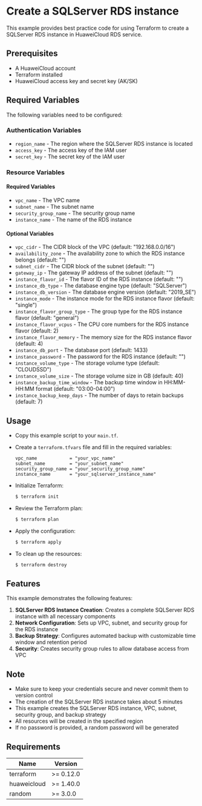 # Create a SQLServer RDS instance

This example provides best practice code for using Terraform to create a SQLServer RDS instance in HuaweiCloud RDS service.

## Prerequisites

* A HuaweiCloud account
* Terraform installed
* HuaweiCloud access key and secret key (AK/SK)

## Required Variables

The following variables need to be configured:

### Authentication Variables

* `region_name` - The region where the SQLServer RDS instance is located
* `access_key` - The access key of the IAM user
* `secret_key` - The secret key of the IAM user

### Resource Variables

#### Required Variables

* `vpc_name` - The VPC name
* `subnet_name` - The subnet name
* `security_group_name` - The security group name
* `instance_name` - The name of the RDS instance

#### Optional Variables

* `vpc_cidr` - The CIDR block of the VPC (default: "192.168.0.0/16")
* `availability_zone` - The availability zone to which the RDS instance belongs (default: "")
* `subnet_cidr` - The CIDR block of the subnet (default: "")
* `gateway_ip` - The gateway IP address of the subnet (default: "")
* `instance_flavor_id` - The flavor ID of the RDS instance (default: "")
* `instance_db_type` - The database engine type (default: "SQLServer")
* `instance_db_version` - The database engine version (default: "2019_SE")
* `instance_mode` - The instance mode for the RDS instance flavor (default: "single")
* `instance_flavor_group_type` - The group type for the RDS instance flavor (default: "general")
* `instance_flavor_vcpus` - The CPU core numbers for the RDS instance flavor (default: 2)
* `instance_flavor_memory` - The memory size for the RDS instance flavor (default: 4)
* `instance_db_port` - The database port (default: 1433)
* `instance_password` - The password for the RDS instance (default: "")
* `instance_volume_type` - The storage volume type (default: "CLOUDSSD")
* `instance_volume_size` - The storage volume size in GB (default: 40)
* `instance_backup_time_window` - The backup time window in HH:MM-HH:MM format (default: "03:00-04:00")
* `instance_backup_keep_days` - The number of days to retain backups (default: 7)

## Usage

* Copy this example script to your `main.tf`.

* Create a `terraform.tfvars` file and fill in the required variables:

  ```hcl
  vpc_name            = "your_vpc_name"
  subnet_name         = "your_subnet_name"
  security_group_name = "your_security_group_name"
  instance_name       = "your_sqlserver_instance_name"
  ```

* Initialize Terraform:

  ```bash
  $ terraform init
  ```

* Review the Terraform plan:

  ```bash
  $ terraform plan
  ```

* Apply the configuration:

  ```bash
  $ terraform apply
  ```

* To clean up the resources:

  ```bash
  $ terraform destroy
  ```

## Features

This example demonstrates the following features:

1. **SQLServer RDS Instance Creation**: Creates a complete SQLServer RDS instance with all necessary components
2. **Network Configuration**: Sets up VPC, subnet, and security group for the RDS instance
3. **Backup Strategy**: Configures automated backup with customizable time window and retention period
4. **Security**: Creates security group rules to allow database access from VPC

## Note

* Make sure to keep your credentials secure and never commit them to version control
* The creation of the SQLServer RDS instance takes about 5 minutes
* This example creates the SQLServer RDS instance, VPC, subnet, security group, and backup strategy
* All resources will be created in the specified region
* If no password is provided, a random password will be generated

## Requirements

| Name | Version |
| ---- | ---- |
| terraform | >= 0.12.0 |
| huaweicloud | >= 1.40.0 |
| random | >= 3.0.0 |
